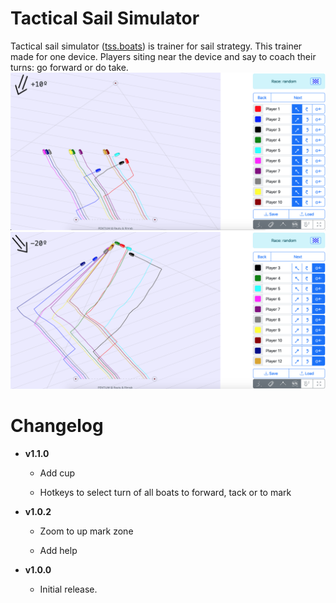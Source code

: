 # Tactical Sail Simulator
Tactical sail simulator ([tss.boats](https://tss.boats)) is trainer for sail strategy.
This trainer made for one device. Players siting near the device
and say to coach their turns: go forward or do take. 
![Screenshot 1](screenshots/1.png)
![Screenshot 2](screenshots/2.png)

# Changelog
<ul type="disc">
  <li>
    <p><strong>v1.1.0</strong></p>
    <ul type="circle">
      <li>
        <p>Add cup</p>
      </li>
      <li>
        <p>Hotkeys to select turn of all boats to forward, tack or to mark</p>
      </li>
    </ul>
  </li>
  <li>
    <p><strong>v1.0.2</strong></p>
    <ul type="circle">
      <li>
        <p>Zoom to up mark zone</p>
      </li>
      <li>
        <p>Add help</p>
      </li>
    </ul>
  </li>
  <li>
    <p><strong>v1.0.0</strong></p>
    <ul type="circle">
      <li>
        <p>Initial release.</p>
      </li>
    </ul>
  </li>
</ul>
